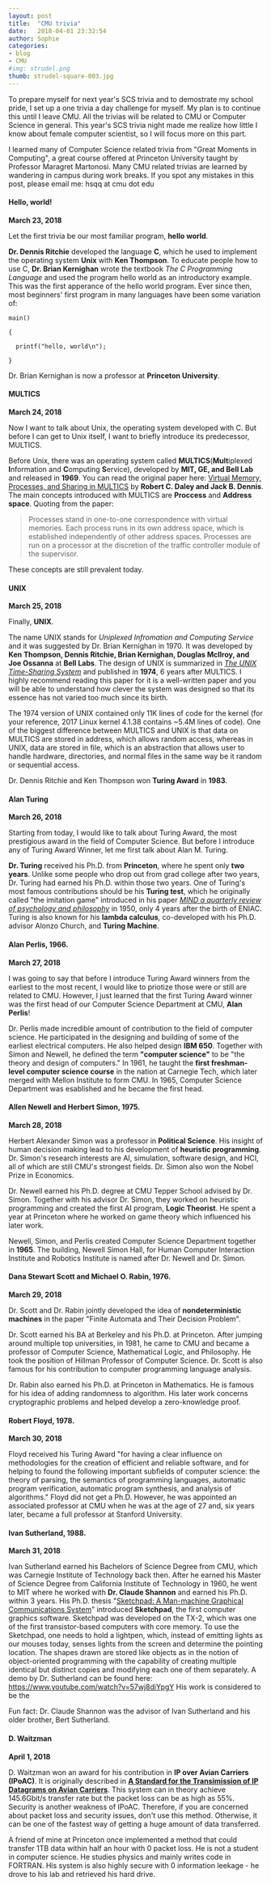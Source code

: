 ```yaml
---
layout: post
title:  "CMU trivia"
date:   2018-04-01 23:32:54
author: Sophie
categories: 
- blog
- CMU
#img: strudel.png
thumb: strudel-square-003.jpg
---
```


To prepare myself for next year's SCS trivia and to demostrate my school pride,
I set up a one trivia a day challenge for myself. 
My plan is to continue this until I leave CMU.
All the trivias will be related to CMU or Computer Science in general. 
This year's SCS trivia night made me realize how little I know about female
computer scientist, so I will focus
more on this part.

I learned many of Computer Science related trivia from "Great Moments in
Computing", a great course offered at
Princeton University taught by Professor Maragret Martonosi.
Many CMU related trivias are learned by wandering in campus during work breaks.
If you spot any mistakes in this post, please email me: hsqq at cmu dot edu

#### Hello, world!

<b>March 23, 2018</b>

Let the first trivia be our most familiar program, <b>hello world</b>. 

<b>Dr. Dennis Ritchie</b> developed the language <b>C</b>, which he used to
implement the operating system <b>Unix</b> with <b>Ken Thompson</b>.
To educate people how to use C, 
<b>Dr. Brian Kernighan</b> wrote the textbook <i>The C Programming Language</i> 
and used the program hello world as an introductory example. This was the first
apperance of the hello world program. 
Ever since then, most beginners' first program in many languages have been some
variation of: 

    main()

    {

      printf("hello, world\n");

    }

Dr. Brian Kernighan is now a professor at <b>Princeton University</b>. 

#### MULTICS

<b>March 24, 2018</b>

Now I want to talk about Unix, the operating system developed with C.
But before I can get to Unix itself, I want to briefly introduce
its predecessor, MULTICS.

Before Unix, there was an operating system called <b>MULTICS</b>(<b>Mult</b>iplexed
<b>I</b>nformation and <b>C</b>omputing <b>S</b>ervice), developed by <b>MIT, GE,
and Bell Lab</b> and released in <b>1969</b>.
You can read the original paper here: <a
href="https://www.classes.cs.uchicago.edu/archive/2017/fall/33100-1/papers/multics.pdf">Virtual
Memory, Processes, and Sharing in MULTICS</a> by <b>Robert C. Daley and Jack B.
Dennis</b>.
The main concepts introduced with MULTICS are <b>Proccess</b> and <b>Address
space</b>.
Quoting from the paper:

> Processes stand in one-to-one correspondence
> with virtual memories. Each process runs in
> its own address space, which is established independently
> of other address spaces. Processes are run on a processor
> at the discretion of the traffic controller module of the
> supervisor. 

These concepts are still prevalent today.

#### UNIX

<b>March 25, 2018</b>

Finally, <b>UNIX</b>. 

The name UNIX stands for <i>Uniplexed Infromation and Computing Service</i> and
it was suggested by Dr. Brian Kernighan in 1970.
It was developed by <b>Ken Thompson, Dennis Ritchie, Brian Kernighan, Douglas
Mcllroy, and Joe Ossanna</b> at <b>Bell Labs</b>.
The design of UNIX is summarized in <a
href="https://people.eecs.berkeley.edu/~brewer/cs262/unix.pdf"><i>The UNIX
Time-Sharing System</i></a> and published in <b>1974</b>, 6 years after MULTICS.
I highly recommend reading this paper for it is a well-written paper and you
will be able to understand how clever the system was designed so that its
essence has not varied too much since its birth.

The 1974 version of UNIX contained only 11K lines of code for the kernel (for
your reference, 2017 Linux kernel 4.1.38 contains ~5.4M lines of code).
One of the biggest difference between MULTICS and UNIX is that data on MULTICS
are stored in address, which allows random access, whereas in UNIX, data are stored in file, which is an
abstraction that allows user to handle hardware, directories, and normal files
in the same way be it random or sequential access.

Dr. Dennis Ritchie and Ken Thompson won <b>Turing Award</b> in <b>1983</b>.

#### Alan Turing

<b>March 26, 2018</b>

Starting from today, I would like to talk about Turing Award, the most
prestigious award in the field of Computer Science.
But before I introduce any of Turing Award Winner, let me first talk about Alan
M. Turing.

<b>Dr. Turing</b> received his Ph.D. from <b>Princeton</b>, where he spent only
<b>two years</b>.
Unlike some people who drop out from grad college after two years, Dr. Turing
had earned his Ph.D. within those two years.
One of Turing's  most famous contributions should be his <b>Turing test</b>,
which he originally called "the imitation game" introduced in his paper <i><a
href="http://phil415.pbworks.com/f/TuringComputing.pdf">MIND
a quarterly review of psychology and philosophy</a></i> in 1950, only 4 years after
the birth of ENIAC.
Turing is also known for his <b>lambda calculus</b>, co-developed with his Ph.D.
advisor Alonzo Church, and <b>Turing Machine</b>.

#### Alan Perlis, 1966.

<b>March 27, 2018</b>

I was going to say that before I introduce Turing Award winners from the
earliest to the most recent, I would like to priotize those were or still are
related to CMU. However, I just learned that the first Turing Award winner was
the first head of our Computer Science Department at CMU, <b>Alan Perlis</b>!

Dr. Perlis made incredible amount of contribution to the field of computer
science.
He participated in the designing and building of some of the earliest electrical
computers. He also helped design <b>IBM 650</b>. Together with Simon and Newell, he defined
the term <b>"computer science"</b> to be "the theory and design of computers."
In 1961, he taught the <b>first freshman-level computer science course</b> in the nation at
Carnegie Tech, which later merged with Mellon Institute to form CMU.
In 1965, Computer Science Department was esablished and he became the first
head. 

#### Allen Newell and Herbert Simon, 1975.

<b>March 28, 2018</b>

Herbert Alexander Simon was a professor in <b>Political Science</b>. 
His insight of human decision making lead to his development of <b>heuristic
programming</b>.
Dr. Simon's research interests are AI, simulation, software design, and HCI, all
of which are still CMU's strongest fields.
Dr. Simon also won the Nobel Prize in Economics.

Dr. Newell earned his Ph.D. degree at CMU Tepper School advised by Dr. Simon. 
Together with his advisor Dr. Simon, they worked on heuristic programming and
created the first AI program, <b>Logic Theorist</b>.
He spent a year at Princeton where he worked on game theory which influenced his
later work.

Newell, Simon, and Perlis created Computer Science Department together in
<b>1965</b>.
The building, Newell Simon Hall, for Human Computer Interaction Institute and Robotics Institute is
named after Dr. Newell and Dr. Simon.

#### Dana Stewart Scott and Michael O. Rabin, 1976.

<b>March 29, 2018</b>

Dr. Scott and Dr. Rabin jointly developed the idea of <b>nondeterministic
machines</b> in the paper "Finite Automata and Their Decision Problem".

Dr. Scott earned his BA at Berkeley and his Ph.D. at Princeton. 
After jumping around multiple top universities, in 1981, he came to CMU and
became a professor of Computer Science, Mathematical Logic, and Philosophy. 
He took the position of Hillman Professor of Computer Science. 
Dr. Scott is also famous for his contribution to computer programming language
analysis. 

Dr. Rabin also earned his Ph.D. at Princeton in Mathematics. 
He is famous for his idea of adding randomness to algorithm.
His later work concerns cryptographic problems and helped develop a
zero-knowledge proof.

#### Robert Floyd, 1978.

<b>March 30, 2018</b>

Floyd received his Turing Award "for having a clear influence on
methodologies for the creation of efficient and reliable software, and for
helping to found the following important subfields of computer science: the
theory of parsing, the semantics of programming languages, automatic program
verification, automatic program synthesis, and analysis of algorithms."
Floyd did not get a Ph.D.
However, he was appointed an associated professor at CMU when he was at the age
of 27 and, six years later, became a full professor at Stanford University. 

#### Ivan Sutherland, 1988.

<b>March 31, 2018</b>

Ivan Sutherland earned his Bachelors of Science Degree from CMU, which was
Carnegie Institute of Technology back then. After he earned his Master of
Science Degree from California Institute of Technology in 1960, he went to MIT where he
worked with <b>Dr. Claude Shannon</b> and earned his Ph.D. within 3 years.
His Ph.D. thesis "<a
href="https://www.cl.cam.ac.uk/techreports/UCAM-CL-TR-574.pdf">Sketchpad: A
Man-machine Graphical Communications System</a>" introduced <b>Sketchpad</b>, the first computer graphics software.
Sketchpad was developed on the TX-2, which was one of the first transistor-based
computers with core memory. 
To use the Sketchpad, one needs to hold a lightpen, which, instead of emitting
lights as our mouses today, senses lights from the screen and determine the
pointing location.
The shapes drawn are stored like objects as in the notion of object-oriented
programming with the capability of creating
multiple identical but distinct copies and modifying each one of them
separately. 
A demo by Dr. Sutherland can be found here: <a
href="https://www.youtube.com/watch?v=57wj8diYpgY">https://www.youtube.com/watch?v=57wj8diYpgY</a>
His work is considered to be the  

Fun fact: Dr. Claude Shannon was the advisor of Ivan Sutherland and his older
brother, Bert Sutherland.

#### D. Waitzman

<b>April 1, 2018</b>

D. Waitzman won an award for his contribution in <b>IP over Avian Carriers
(IPoAC)</b>. It is originally described in <a
href="https://tools.ietf.org/html/rfc1149"><b>A Standard for the Transimission
of IP Datagrams on Avian Carriers</b></a>.
This system can in theory achieve 145.6Gbit/s transfer rate but the packet loss
can be as high as 55%. Security is another weakness of IPoAC. Therefore, if you
are concerned about packet loss and security issues, don't use this method.
Otherwise, it can be one of the fastest way of getting a huge amount of data
transferred. 

A friend of mine at Princeton once implemented a method that could transfer 1TB
data within half an hour with 0 packet loss.
He is not a student in computer science. He studies physics and mainly writes
code in FORTRAN.
His system is also highly secure with 0 information leekage - he drove to his lab and retrieved
his hard drive.
